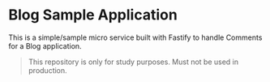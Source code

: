 # Blog Sample Application

This is a simple/sample micro service built with Fastify to handle Comments for a Blog application.

> This repository is only for study purposes. Must not be used in production.
